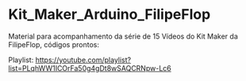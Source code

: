 # Kit_Maker_Arduino_FilipeFlop

Material para acompanhamento da série de 15 Vídeos do Kit Maker da FilipeFlop, códigos prontos:

Playlist: https://youtube.com/playlist?list=PLqhWW1ICOrFa50g4gDt8wSAQCRNpw-Lc6
